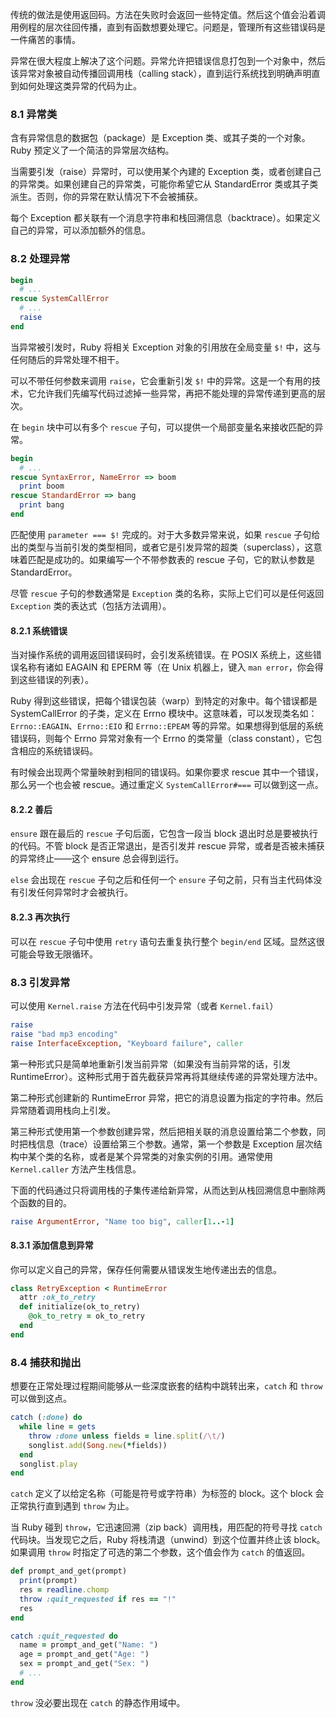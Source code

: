 传统的做法是使用返回码。方法在失败时会返回一些特定值。然后这个值会沿着调用例程的层次往回传播，直到有函数想要处理它。问题是，管理所有这些错误码是一件痛苦的事情。

异常在很大程度上解决了这个问题。异常允许把错误信息打包到一个对象中，然后该异常对象被自动传播回调用栈（calling stack），直到运行系统找到明确声明直到如何处理这类异常的代码为止。

### 8.1 异常类

含有异常信息的数据包（package）是 Exception 类、或其子类的一个对象。Ruby 预定义了一个简洁的异常层次结构。

当需要引发（raise）异常时，可以使用某个內建的 Exception 类，或者创建自己的异常类。如果创建自己的异常类，可能你希望它从 StandardError 类或其子类派生。否则，你的异常在默认情况下不会被捕获。

每个 Exception 都关联有一个消息字符串和栈回溯信息（backtrace）。如果定义自己的异常，可以添加额外的信息。

### 8.2 处理异常

```ruby
begin
  # ...
rescue SystemCallError
  # ...
  raise
end
```

当异常被引发时，Ruby 将相关 Exception 对象的引用放在全局变量 `$!` 中，这与任何随后的异常处理不相干。

可以不带任何参数来调用 `raise`，它会重新引发 `$!` 中的异常。这是一个有用的技术，它允许我们先编写代码过滤掉一些异常，再把不能处理的异常传递到更高的层次。

在 `begin` 块中可以有多个 `rescue` 子句，可以提供一个局部变量名来接收匹配的异常。

```ruby
begin
  # ...
rescue SyntaxError, NameError => boom
  print boom
rescue StandardError => bang
  print bang
end
```

匹配使用 `parameter === $!` 完成的。对于大多数异常来说，如果 `rescue` 子句给出的类型与当前引发的类型相同，或者它是引发异常的超类（superclass），这意味着匹配是成功的。如果编写一个不带参数表的 rescue 子句，它的默认参数是 StandardError。

尽管 `rescue` 子句的参数通常是 `Exception` 类的名称，实际上它们可以是任何返回 `Exception` 类的表达式（包括方法调用）。

#### 8.2.1 系统错误

当对操作系统的调用返回错误码时，会引发系统错误。在 POSIX 系统上，这些错误名称有诸如 EAGAIN 和 EPERM 等（在 Unix 机器上，键入 `man error`，你会得到这些错误的列表）。

Ruby 得到这些错误，把每个错误包装（warp）到特定的对象中。每个错误都是 SystemCallError 的子类，定义在 Errno 模块中。这意味着，可以发现类名如：`Errno::EAGAIN`、`Errno::EIO` 和 `Errno::EPEAM` 等的异常。如果想得到低层的系统错误码，则每个 Errno 异常对象有一个 Errno 的类常量（class constant），它包含相应的系统错误码。

有时候会出现两个常量映射到相同的错误码。如果你要求 rescue 其中一个错误，那么另一个也会被 rescue。通过重定义 `SystemCallError#===` 可以做到这一点。

#### 8.2.2 善后

`ensure` 跟在最后的 `rescue` 子句后面，它包含一段当 block 退出时总是要被执行的代码。不管 block 是否正常退出，是否引发并 rescue 异常，或者是否被未捕获的异常终止——这个 ensure 总会得到运行。

`else` 会出现在 `rescue` 子句之后和任何一个 `ensure` 子句之前，只有当主代码体没有引发任何异常时才会被执行。

#### 8.2.3 再次执行

可以在 `rescue` 子句中使用 `retry` 语句去重复执行整个 `begin/end` 区域。显然这很可能会导致无限循环。

### 8.3 引发异常

可以使用 `Kernel.raise` 方法在代码中引发异常（或者 `Kernel.fail`）

```ruby
raise
raise "bad mp3 encoding"
raise InterfaceException, "Keyboard failure", caller
```

第一种形式只是简单地重新引发当前异常（如果没有当前异常的话，引发 RuntimeError）。这种形式用于首先截获异常再将其继续传递的异常处理方法中。

第二种形式创建新的 RuntimeError 异常，把它的消息设置为指定的字符串。然后异常随着调用栈向上引发。

第三种形式使用第一个参数创建异常，然后把相关联的消息设置给第二个参数，同时把栈信息（trace）设置给第三个参数。通常，第一个参数是 Exception 层次结构中某个类的名称，或者是某个异常类的对象实例的引用。通常使用 `Kernel.caller` 方法产生栈信息。

下面的代码通过只将调用栈的子集传递给新异常，从而达到从栈回溯信息中删除两个函数的目的。

```ruby
raise ArgumentError, "Name too big", caller[1..-1]
```

#### 8.3.1 添加信息到异常

你可以定义自己的异常，保存任何需要从错误发生地传递出去的信息。

```ruby
class RetryException < RuntimeError
  attr :ok_to_retry
  def initialize(ok_to_retry)
    @ok_to_retry = ok_to_retry
  end
end
```

### 8.4 捕获和抛出

想要在正常处理过程期间能够从一些深度嵌套的结构中跳转出来，`catch` 和 `throw` 可以做到这点。

```ruby
catch (:done) do
  while line = gets
    throw :done unless fields = line.split(/\t/)
    songlist.add(Song.new(*fields))
  end
  songlist.play
end
```

`catch` 定义了以给定名称（可能是符号或字符串）为标签的 block。这个 block 会正常执行直到遇到 `throw` 为止。

当 Ruby 碰到 `throw`，它迅速回溯（zip back）调用栈，用匹配的符号寻找 `catch` 代码块。当发现它之后，Ruby 将栈清退（unwind）到这个位置并终止该 block。如果调用 `throw` 时指定了可选的第二个参数，这个值会作为 `catch` 的值返回。

```ruby
def prompt_and_get(prompt)
  print(prompt)
  res = readline.chomp
  throw :quit_requested if res == "!"
  res
end

catch :quit_requested do
  name = prompt_and_get("Name: ")
  age = prompt_and_get("Age: ")
  sex = prompt_and_get("Sex: ")
  # ...
end
```

`throw` 没必要出现在 `catch` 的静态作用域中。